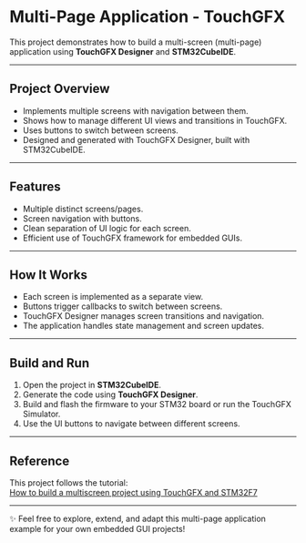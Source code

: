 # Multi-Page Application - TouchGFX

This project demonstrates how to build a multi-screen (multi-page) application using **TouchGFX Designer** and **STM32CubeIDE**.

---

## Project Overview

- Implements multiple screens with navigation between them.
- Shows how to manage different UI views and transitions in TouchGFX.
- Uses buttons to switch between screens.
- Designed and generated with TouchGFX Designer, built with STM32CubeIDE.

---

## Features

- Multiple distinct screens/pages.
- Screen navigation with buttons.
- Clean separation of UI logic for each screen.
- Efficient use of TouchGFX framework for embedded GUIs.

---

## How It Works

- Each screen is implemented as a separate view.
- Buttons trigger callbacks to switch between screens.
- TouchGFX Designer manages screen transitions and navigation.
- The application handles state management and screen updates.

---

## Build and Run

1. Open the project in **STM32CubeIDE**.
2. Generate the code using **TouchGFX Designer**.
3. Build and flash the firmware to your STM32 board or run the TouchGFX Simulator.
4. Use the UI buttons to navigate between different screens.

---

## Reference

This project follows the tutorial:  
[How to build a multiscreen project using TouchGFX and STM32F7](https://controllerstech.com/how-to-build-a-multiscreen-project-using-touchgfx-stm32f7/)

---

✨ Feel free to explore, extend, and adapt this multi-page application example for your own embedded GUI projects!
